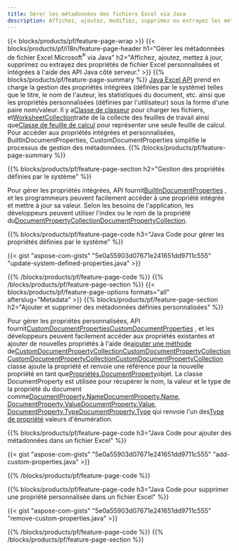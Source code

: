 ```yaml
---
title: Gérer les métadonnées des fichiers Excel via Java
description: Affichez, ajoutez, modifiez, supprimez ou extrayez les métadonnées des fichiers Excel avec seulement quelques lignes de code Java
---
```

{{< blocks/products/pf/feature-page-wrap >}}
{{< blocks/products/pf/i18n/feature-page-header h1="Gérer les métadonnées de fichier Excel Microsoft<sup>&reg;</sup> via Java" h2="Affichez, ajoutez, mettez à jour, supprimez ou extrayez des propriétés de fichier Excel personnalisées et intégrées à l\'aide des API Java côté serveur." >}}
{{% blocks/products/pf/feature-page-summary %}}
[Java Excel API](/cells/fr/java/) prend en charge la gestion des propriétés intégrées (définies par le système) telles que le titre, le nom de l'auteur, les statistiques du document, etc. ainsi que les propriétés personnalisées (définies par l'utilisateur) sous la forme d'une paire nom/valeur. Il y a[Classe de classeur](https://reference.aspose.com/cells/java/com.aspose.cells/Workbook) pour charger les fichiers, et[WorksheetCollection](https://reference.aspose.com/cells/java/com.aspose.cells/WorksheetCollection)traite de la collecte des feuilles de travail ainsi que[Classe de feuille de calcul](https://reference.aspose.com/cells/java/com.aspose.cells/Worksheet) pour représenter une seule feuille de calcul. Pour accéder aux propriétés intégrées et personnalisées, BuiltInDocumentProperties, CustomDocumentProperties simplifie le processus de gestion des métadonnées.
{{% /blocks/products/pf/feature-page-summary %}}

{{% blocks/products/pf/feature-page-section h2="Gestion des propriétés définies par le système" %}}

 Pour gérer les propriétés intégrées, API fournit[BuiltInDocumentProperties](https://reference.aspose.com/cells/java/com.aspose.cells/worksheetcollection#BuiltInDocumentProperties) , et les programmeurs peuvent facilement accéder à une propriété intégrée et mettre à jour sa valeur. Selon les besoins de l'application, les développeurs peuvent utiliser l'index ou le nom de la propriété du[DocumentPropertyCollectionDocumentPropertyCollection](https://reference.aspose.com/cells/java/com.aspose.cells/DocumentPropertyCollection). 

{{% blocks/products/pf/feature-page-code h3="Java Code pour gérer les propriétés définies par le système" %}}

{{< gist "aspose-com-gists" "5e0a55903d07671e241651dd9711c555" "update-system-defined-properties.java" >}}

{{% /blocks/products/pf/feature-page-code %}}
{{% /blocks/products/pf/feature-page-section %}}
{{< blocks/products/pf/feature-page-options formats="all" afterslug="Metadata" >}}
{{% blocks/products/pf/feature-page-section h2="Ajouter et supprimer des métadonnées définies personnalisées" %}}

Pour gérer les propriétés personnalisées, API fournit[CustomDocumentPropertiesCustomDocumentProperties](https://reference.aspose.com/cells/java/com.aspose.cells/worksheetcollection#CustomDocumentProperties) , et les développeurs peuvent facilement accéder aux propriétés existantes et ajouter de nouvelles propriétés à l'aide de[ajouter une méthode](https://reference.aspose.com/cells/java/com.aspose.cells/customdocumentpropertycollection#add(java.lang.String,%20boolean) ) de[CustomDocumentPropertyCollectionCustomDocumentPropertyCollectionCustomDocumentPropertyCollectionCustomDocumentPropertyCollection](https://reference.aspose.com/cells/java/com.aspose.cells/CustomDocumentPropertyCollection) classe ajoute la propriété et renvoie une référence pour la nouvelle propriété en tant que[Propriétés.DocumentProperty](https://reference.aspose.com/cells/java/com.aspose.cells/DocumentProperty)objet. La classe DocumentProperty est utilisée pour récupérer le nom, la valeur et le type de la propriété du document comme[DocumentProperty.NameDocumentProperty.Name](https://reference.aspose.com/cells/java/com.aspose.cells/documentproperty#Name), [DocumentProperty.ValueDocumentProperty.Value](https://reference.aspose.com/cells/java/com.aspose.cells/documentproperty#Value),  [DocumentProperty.TypeDocumentProperty.Type](https://reference.aspose.com/cells/java/com.aspose.cells/documentproperty#Type) qui renvoie l'un des[Type de propriété](https://reference.aspose.com/cells/java/com.aspose.cells/PropertyType) valeurs d'énumération.
 
{{% blocks/products/pf/feature-page-code h3="Java Code pour ajouter des métadonnées dans un fichier Excel" %}}

{{< gist "aspose-com-gists" "5e0a55903d07671e241651dd9711c555" "add-custom-properties.java" >}}

{{% /blocks/products/pf/feature-page-code %}}


{{% blocks/products/pf/feature-page-code h3="Java Code pour supprimer une propriété personnalisée dans un fichier Excel" %}}

{{< gist "aspose-com-gists" "5e0a55903d07671e241651dd9711c555" "remove-custom-properties.java" >}}

{{% /blocks/products/pf/feature-page-code %}}
{{% /blocks/products/pf/feature-page-section %}}
